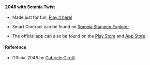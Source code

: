 #### 2048 with Somnia Twist

- Made just for fun, [Play it here!](https://somnia2048.netlify.app/)

- Smart Contract can be found on [Somnia Shannon Explorer](https://shannon-explorer.somnia.network/address/0x3dff2d1be115447ba3ee61e16be61b58c30fba56)

- The official app can also be found on the [Play Store](https://play.google.com/store/apps/details?id=com.gabrielecirulli.app2048) and [App Store](https://itunes.apple.com/us/app/2048-by-gabriele-cirulli/id868076805)

#### Reference

- Official 2048 by [Gabriele Cirulli](https://github.com/gabrielecirulli/2048)
